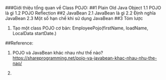 ###Giới thiệu tổng quan về Class POJO:
##1 Plain Old Java Object
1.1 POJO là gì
1.2 POJO Reflection
##2 JavaBean
2.1 JavaBean là gì
2.2 Định nghĩa JavaBean
2.3 Một số hạn chế khi sử dụng JavaBean
##3 Tóm lược

1. Tạo một class POJO cơ bản: EmployeePojo(firstName, loadName, LocalData startDate.)


##Reference:
1. POJO và JavaBean khác nhau như thế nào?
   https://shareprogramming.net/pojo-va-javabean-khac-nhau-nhu-the-nao/
   
2. 